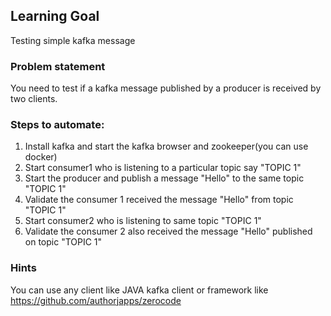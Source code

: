 ## Learning Goal
Testing simple kafka message

### Problem statement
You need to test if a kafka message published by a producer is received by two clients.

### Steps to automate:
1. Install kafka and start the kafka browser and zookeeper(you can use docker)
2. Start consumer1 who is listening to a particular topic say "TOPIC 1"
3. Start the producer and publish a message "Hello" to the same topic "TOPIC 1"
4. Validate the consumer 1 received the message "Hello" from topic "TOPIC 1"
5. Start consumer2 who is listening to same topic  "TOPIC 1"
6. Validate the consumer 2 also received the message "Hello" published on topic "TOPIC 1"

### Hints
You can use any client like JAVA kafka client or framework like https://github.com/authorjapps/zerocode
